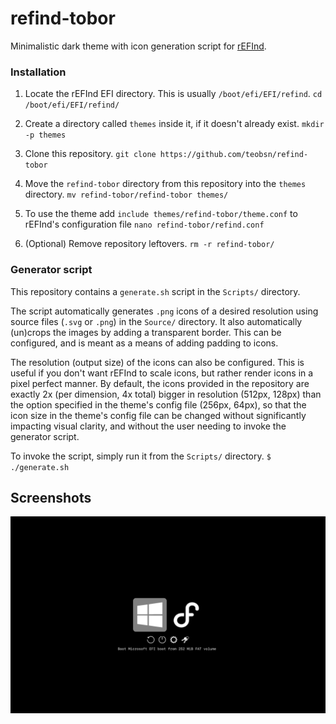 # refind-tobor

Minimalistic dark theme with icon generation script for [rEFInd](http://www.rodsbooks.com/refind/).


### Installation

 1. Locate the rEFInd EFI directory. This is usually `/boot/efi/EFI/refind`.
    ```cd /boot/efi/EFI/refind/```

 2. Create a directory called `themes` inside it, if it doesn't already exist.
    ```mkdir -p themes```

 3. Clone this repository.
    ```git clone https://github.com/teobsn/refind-tobor```

 4. Move the `refind-tobor` directory from this repository into the `themes` directory.
    ```mv refind-tobor/refind-tobor themes/```

 5. To use the theme add `include themes/refind-tobor/theme.conf` to rEFInd's configuration file
    ```nano refind-tobor/refind.conf```

 6. (Optional) Remove repository leftovers.
    ```rm -r refind-tobor/```

### Generator script
This repository contains a `generate.sh` script in the `Scripts/` directory.

The script automatically generates `.png` icons of a desired resolution using source files (`.svg` or `.png`) in the `Source/` directory.
It also automatically (un)crops the images by adding a transparent border. This can be configured, and is meant as a means of adding padding to icons.

The resolution (output size) of the icons can also be configured.
This is useful if you don't want rEFInd to scale icons, but rather render icons in a pixel perfect manner.
By default, the icons provided in the repository are exactly 2x (per dimension, 4x total) bigger in resolution (512px, 128px) than the option specified in the theme's config file (256px, 64px), so that the icon size in the theme's config file can be changed without significantly impacting visual clarity, and without the user needing to invoke the generator script.

To invoke the script, simply run it from the `Scripts/` directory.
`$ ./generate.sh`

## Screenshots

![screenshot](Screenshots/1.png "Screenshot")